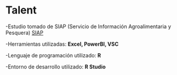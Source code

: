 # Talent
 -Estudio tomado de SIAP 
(Servicio de Información Agroalimentaria y Pesquera) [SIAP](http://infosiap.siap.gob.mx/gobmx/datosAbiertos.php)

-Herramientas utilizadas:
**Excel, PowerBI, VSC**

-Lenguaje de programación utilizado:
**R**

-Entorno de desarrollo utilizado:
**R Studio**

